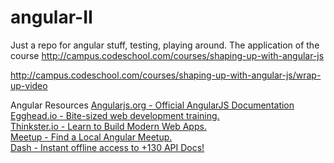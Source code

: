 # angular-II
Just a repo for angular stuff, testing, playing around.
The application of the course http://campus.codeschool.com/courses/shaping-up-with-angular-js

http://campus.codeschool.com/courses/shaping-up-with-angular-js/wrap-up-video

Angular Resources
[Angularjs.org - Official AngularJS Documentation](https://docs.angularjs.org/api)<br/>
[Egghead.io - Bite-sized web development training.](https://egghead.io)<br/>
[Thinkster.io - Learn to Build Modern Web Apps.](https://thinkster.io)<br/>
[Meetup - Find a Local Angular Meetup.](http://www.meetup.com)<br/>
[Dash - Instant offline access to +130 API Docs!](https://kapeli.com/dash)
